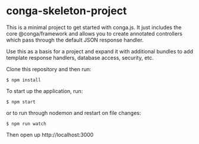 # conga-skeleton-project

This is a minimal project to get started with conga.js. It just includes the core @conga/framework and allows you to create annotated controllers which pass through the default JSON response handler.

Use this as a basis for a project and expand it with additional bundles to add template response handlers, database access, security, etc.

Clone this repository and then run:

    $ npm install

To start up the application, run:

    $ npm start

or to run through nodemon and restart on file changes:

    $ npm run watch

Then open up http://localhost:3000
